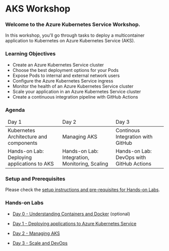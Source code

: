 # AKS Workshop

### Welcome to the Azure Kubernetes Service Workshop.

In this workshop, you'll go through tasks to deploy a multicontainer application to Kubernetes on Azure Kubernetes Service (AKS).

### Learning Objectives
* Create an Azure Kubernetes Service cluster
* Choose the best deployment options for your Pods
* Expose Pods to internal and external network users
* Configure the Azure Kubernetes Service ingress
* Monitor the health of an Azure Kubernetes Service cluster
* Scale your application in an Azure Kubernetes Service cluster
* Create a continuous integration pipeline with GitHub Actions 

### Agenda

<table>
    <thead>
        <tr>
            <td>Day 1</tb>
            <td>Day 2</tb>
            <td>Day 3</tb>
        </tr>
    </thead>
    <tbody>
        <tr>
            <td>Kubernetes Architecture and components</td>
            <td>Managing AKS</td>
            <td>Continous Integration with GitHub</td>
        </tr>
        <tr>
            <td>Hands-on Lab: Deploying applications to AKS</td>
            <td>Hands-on Lab: Integration, Monitoring, Scaling</td>
            <td>Hands-on Lab: DevOps with GitHub Actions</td>
        </tr>
    </tbody>
</table>

### Setup and Prerequisites

Please check the <a href="./content/labs/setup/00.setup.md">setup instructions and  pre-requisites for Hands-on Labs</a>.  

### Hands-on Labs   
* [Day 0 - Understanding Containers and Docker](https://github.com/devopsguru91/aks-workshop/blob/main/content/labs/00.docker.md) (optional)

* [Day 1 - Deploying applications to Azure Kubernetes Service](https://github.com/devopsguru91/aks-workshop/blob/main/content/labs/01.basic-aks.md)

* [Day 2 - Managing AKS](https://github.com/devopsguru91/aks-workshop/blob/main/content/labs/02.manage-aks.md) 

* [Day 3 - Scale and DevOps](https://github.com/devopsguru91/aks-workshop/blob/main/content/labs/03.scale-aks.md)
